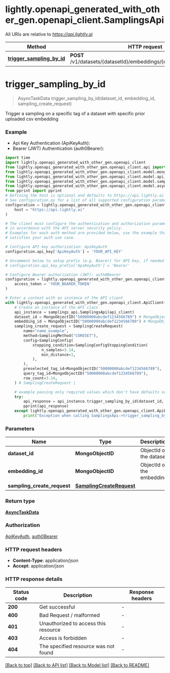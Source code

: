 # lightly.openapi_generated_with_other_gen.openapi_client.SamplingsApi

All URIs are relative to *https://api.lightly.ai*

Method | HTTP request | Description
------------- | ------------- | -------------
[**trigger_sampling_by_id**](SamplingsApi.md#trigger_sampling_by_id) | **POST** /v1/datasets/{datasetId}/embeddings/{embeddingId}/sampling | 


# **trigger_sampling_by_id**
> AsyncTaskData trigger_sampling_by_id(dataset_id, embedding_id, sampling_create_request)



Trigger a sampling on a specific tag of a dataset with specific prior uploaded csv embedding

### Example

* Api Key Authentication (ApiKeyAuth):
* Bearer (JWT) Authentication (auth0Bearer):
```python
import time
import lightly.openapi_generated_with_other_gen.openapi_client
from lightly.openapi_generated_with_other_gen.openapi_client.api import samplings_api
from lightly.openapi_generated_with_other_gen.openapi_client.model.mongo_object_id import MongoObjectID
from lightly.openapi_generated_with_other_gen.openapi_client.model.api_error_response import ApiErrorResponse
from lightly.openapi_generated_with_other_gen.openapi_client.model.sampling_create_request import SamplingCreateRequest
from lightly.openapi_generated_with_other_gen.openapi_client.model.async_task_data import AsyncTaskData
from pprint import pprint
# Defining the host is optional and defaults to https://api.lightly.ai
# See configuration.py for a list of all supported configuration parameters.
configuration = lightly.openapi_generated_with_other_gen.openapi_client.Configuration(
    host = "https://api.lightly.ai"
)

# The client must configure the authentication and authorization parameters
# in accordance with the API server security policy.
# Examples for each auth method are provided below, use the example that
# satisfies your auth use case.

# Configure API key authorization: ApiKeyAuth
configuration.api_key['ApiKeyAuth'] = 'YOUR_API_KEY'

# Uncomment below to setup prefix (e.g. Bearer) for API key, if needed
# configuration.api_key_prefix['ApiKeyAuth'] = 'Bearer'

# Configure Bearer authorization (JWT): auth0Bearer
configuration = lightly.openapi_generated_with_other_gen.openapi_client.Configuration(
    access_token = 'YOUR_BEARER_TOKEN'
)

# Enter a context with an instance of the API client
with lightly.openapi_generated_with_other_gen.openapi_client.ApiClient(configuration) as api_client:
    # Create an instance of the API class
    api_instance = samplings_api.SamplingsApi(api_client)
    dataset_id = MongoObjectID("50000000abcdef1234566789") # MongoObjectID | ObjectId of the dataset
    embedding_id = MongoObjectID("50000000abcdef1234566789") # MongoObjectID | ObjectId of the embedding
    sampling_create_request = SamplingCreateRequest(
        name="name_example",
        method=SamplingMethod("CORESET"),
        config=SamplingConfig(
            stopping_condition=SamplingConfigStoppingCondition(
                n_samples=3.14,
                min_distance=1,
            ),
        ),
        preselected_tag_id=MongoObjectID("50000000abcdef1234566789"),
        query_tag_id=MongoObjectID("50000000abcdef1234566789"),
        row_count=3.14,
    ) # SamplingCreateRequest | 

    # example passing only required values which don't have defaults set
    try:
        api_response = api_instance.trigger_sampling_by_id(dataset_id, embedding_id, sampling_create_request)
        pprint(api_response)
    except lightly.openapi_generated_with_other_gen.openapi_client.ApiException as e:
        print("Exception when calling SamplingsApi->trigger_sampling_by_id: %s\n" % e)
```

### Parameters

Name | Type | Description  | Notes
------------- | ------------- | ------------- | -------------
 **dataset_id** | **MongoObjectID**| ObjectId of the dataset |
 **embedding_id** | **MongoObjectID**| ObjectId of the embedding |
 **sampling_create_request** | [**SamplingCreateRequest**](SamplingCreateRequest.md)|  |

### Return type

[**AsyncTaskData**](AsyncTaskData.md)

### Authorization

[ApiKeyAuth](../README.md#ApiKeyAuth), [auth0Bearer](../README.md#auth0Bearer)

### HTTP request headers

 - **Content-Type**: application/json
 - **Accept**: application/json

### HTTP response details
| Status code | Description | Response headers |
|-------------|-------------|------------------|
**200** | Get successful |  -  |
**400** | Bad Request / malformed |  -  |
**401** | Unauthorized to access this resource |  -  |
**403** | Access is forbidden |  -  |
**404** | The specified resource was not found |  -  |

[[Back to top]](#) [[Back to API list]](../README.md#documentation-for-api-endpoints) [[Back to Model list]](../README.md#documentation-for-models) [[Back to README]](../README.md)

